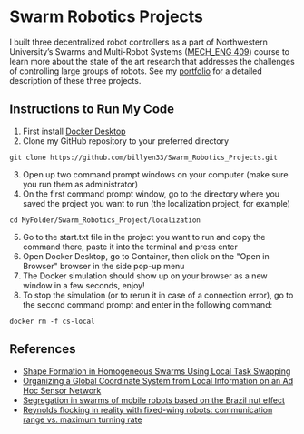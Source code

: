 # Swarm Robotics Projects
I built three decentralized robot controllers as a part of Northwestern University’s Swarms and Multi-Robot Systems ([MECH_ENG 409](https://www.mccormick.northwestern.edu/mechanical/academics/courses/descriptions/409-swarms-and-multi-robot-systems.html)) course to learn more about the state of the art research that addresses the challenges of controlling large groups of robots. See my [portfolio](https://billyen33.com/swarm.html) for a detailed description of these three projects.

## Instructions to Run My Code
1. First install [Docker Desktop](https://www.docker.com/)
2. Clone my GitHub repository to your preferred directory
```
git clone https://github.com/billyen33/Swarm_Robotics_Projects.git
```
3. Open up two command prompt windows on your computer (make sure you run them as administrator)
4. On the first command prompt window, go to the directory where you saved the project you want to run (the localization project, for example)
```
cd MyFolder/Swarm_Robotics_Project/localization
```
5. Go to the start.txt file in the project you want to run and copy the command there, paste it into the terminal and press enter
6. Open Docker Desktop, go to Container, then click on the "Open in Browser" browser in the side pop-up menu
7. The Docker simulation should show up on your browser as a new window in a few seconds, enjoy!
8. To stop the simulation (or to rerun it in case of a connection error), go to the second command prompt and enter in the following command:
```
docker rm -f cs-local
```

## References
- [Shape Formation in Homogeneous Swarms Using Local Task Swapping](https://ieeexplore.ieee.org/document/9000788)
- [Organizing a Global Coordinate System from Local Information on an Ad Hoc Sensor Network](https://www.researchgate.net/publication/221284158_Organizing_a_Global_Coordinate_System_from_Local_Information_on_an_Ad_Hoc_Sensor_Network)
- [Segregation in swarms of mobile robots based on the Brazil nut effect](https://ieeexplore.ieee.org/document/5353942)
- [Reynolds flocking in reality with fixed-wing robots: communication range vs. maximum turning rate](https://ieeexplore.ieee.org/document/6095129)

